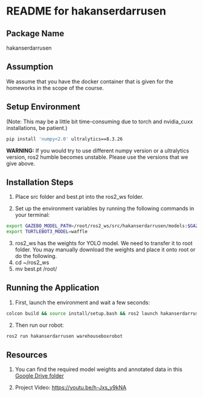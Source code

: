 # README for hakanserdarrusen

## Package Name
hakanserdarrusen

## Assumption
We assume that you have the docker container that is given for the homeworks in the scope of the course.

## Setup Environment
(Note: This may be a little bit time-consuming due to torch and nvidia_cuxx installations, be patient.)

```bash
pip install 'numpy<2.0' ultralytics==8.3.26
```

**WARNING:** If you would try to use different numpy version or a ultralytics version, ros2 humble becomes unstable. Please use the versions that we give above.

## Installation Steps

1. Place src folder and best.pt into the ros2_ws folder.

2. Set up the environment variables by running the following commands in your terminal:
```bash
export GAZEBO_MODEL_PATH=/root/ros2_ws/src/hakanserdarrusen/models:$GAZEBO_MODEL_PATH
export TURTLEBOT3_MODEL=waffle
```

3. ros2_ws has the weights for YOLO model. We need to transfer it to root folder. You may manually download the weights and place it onto root or do the following. 
4. cd ~/ros2_ws 
5. mv best.pt /root/

## Running the Application

1. First, launch the environment and wait a few seconds:
```bash
colcon build && source install/setup.bash && ros2 launch hakanserdarrusen warehouse_launch.py
```

2. Then run our robot:
```bash
ros2 run hakanserdarrusen warehouseboxrobot
```

## Resources
1. You can find the required model weights and annotated data in this [Google Drive folder](https://drive.google.com/drive/folders/1_lEBpiWORVqi9gzEKz2abHea5l792-ow?usp=drive_link)

2. Project Video: https://youtu.be/h-Jxs_y9kNA

